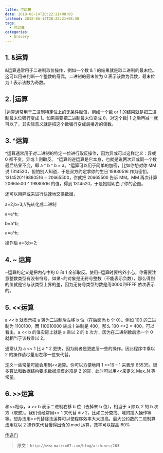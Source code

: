 ```yaml
---
title: 位运算
date: 2018-06-14T20:22:21+08:00
lastmod: 2018-06-14T20:22:21+08:00
tags:
  - 位运算
categories:
  - Grocery
---
```


## 1. &运算

&运算通常用于二进制取位操作，例如一个数 & 1 的结果就是取二进制的最末位。这可以用来判断一个整数的奇偶，二进制的最末位为 0 表示该数为偶数，最末位为 1 表示该数为奇数。

## 2. |运算

|运算通常用于二进制特定位上的无条件赋值，例如一个数 or 1 的结果就是把二进制最末位强行变成 1。如果需要把二进制最末位变成 0，对这个数| 1 之后再减一就可以了，其实际意义就是把这个数强行变成最接近的偶数。

## 3. ^运算

^运算通常用于对二进制的特定一位进行取反操作，因为异或可以这样定义：异或 0 都不变，异或 1 则取反。 ^运算的逆运算是它本身，也就是说两次异或同一个数最后结果不变，即 a ^ b ^ b = a。^运算可以用于简单的加密，比如你想对你 MM 说 1314520，但怕别人知道，于是双方约定拿你的生日 19880516 作为密钥。1314520^19880516 = 20665500，你就把 20665500 告诉 MM。MM 再次计算 20665500 ^ 19880516 的值，得到 1314520，于是她就明白了你的企图。

还可以用异或来进行快速地交换数据，

a=2;b=3;//先转化成二进制

a=a^b;

b=a^b;

a=a^b;

操作后 a=3;b=2;

## 4. ~ 运算

~运算的定义是把内存中的 0 和 1 全部取反。使用~运算时要格外小心，你需要注意整数类型有没有符号。如果~的对象是无符号整数（不能表示负数），那么得到的值就是它与该类型上界的差，因为无符号类型的数是用$0000 到$FFFF 依次表示的。

## 5. <<运算

a << b 就表示把 a 转为二进制后左移 b 位（在后面添 b 个 0）。例如 100 的二进制为 1100100，而 110010000 转成十进制是 400，那么 100 <<2 = 400。可以看出，a << b 的值实际上就是 a 乘以 2 的 b 次方，因为在二进制数后添一个 0 就相当于该数乘以 2。

通常认为 a << 1 比 a \* 2 更快，因为前者是更底层一些的操作。因此程序中乘以 2 的操作请尽量用左移一位来代替。

定义一些常量可能会用到<<运算。你可以方便地用 1 <<16 – 1 来表示 65535。很多算法和数据结构要求数据规模必须是 2 的幂，此时可以用<<来定义 Max_N 等常量。

## 6. >>运算

和<<相似，a >> b 表示二进制右移 b 位（去掉末 b 位），相当于 a 除以 2 的 b 次方（取整）。我们也经常用>> 1 来代替 div 2，比如二分查找、堆的插入操作等等。想办法用>>代替除法运算可以使程序效率大大提高。最大公约数的二进制算法用除以 2 操作来代替慢得出奇的 mod 运算，效率可以提高 60%

[传送门](https://weibo.com/ttarticle/p/show?id=2309404238259097064884&mod=zwenzhang)

> 原文：`http://www.matrix67.com/blog/archives/263`
